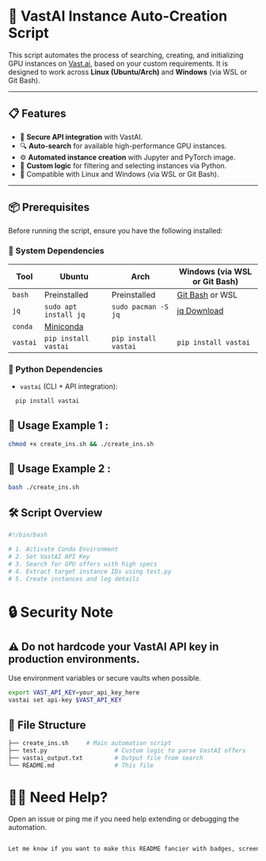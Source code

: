 # 🚀 VastAI Instance Auto-Creation Script

This script automates the process of searching, creating, and initializing GPU instances on [Vast.ai](https://vast.ai), based on your custom requirements. It is designed to work across **Linux (Ubuntu/Arch)** and **Windows** (via WSL or Git Bash).

---

## 📋 Features

- 🔐 **Secure API integration** with VastAI.
- 🔍 **Auto-search** for available high-performance GPU instances.
- ⚙️ **Automated instance creation** with Jupyter and PyTorch image.
- 📄 **Custom logic** for filtering and selecting instances via Python.
- 🧠 Compatible with Linux and Windows (via WSL or Git Bash).

---

## 📦 Prerequisites

Before running the script, ensure you have the following installed:

### 🧰 System Dependencies

| Tool      | Ubuntu                         | Arch                           | Windows (via WSL or Git Bash)                        |
|-----------|--------------------------------|--------------------------------|------------------------------------------------------|
| `bash`    | Preinstalled                   | Preinstalled                   | [Git Bash](https://git-scm.com/) or WSL             |
| `jq`      | `sudo apt install jq`          | `sudo pacman -S jq`            | [jq Download](https://stedolan.github.io/jq/)       |
| `conda`   | [Miniconda](https://docs.conda.io/en/latest/miniconda.html) |
| `vastai`  | `pip install vastai`           | `pip install vastai`           | `pip install vastai`                                |

### 🐍 Python Dependencies

- `vastai` (CLI + API integration):  
```bash
  pip install vastai
```
## 🧪 Usage Example 1 :
```bash
chmod +x create_ins.sh && ./create_ins.sh
```


## 🧪 Usage Example 2 :
```bash
bash ./create_ins.sh
```
## 🛠 Script Overview
```bash
#!/bin/bash

# 1. Activate Conda Environment
# 2. Set VastAI API Key
# 3. Search for GPU offers with high specs
# 4. Extract target instance IDs using test.py
# 5. Create instances and log details
```


# 🔒 Security Note
## ⚠️ Do not hardcode your VastAI API key in production environments.
Use environment variables or secure vaults when possible.
```bash
export VAST_API_KEY=your_api_key_here
vastai set api-key $VAST_API_KEY
```


## 📁 File Structure
```bash
├── create_ins.sh     # Main automation script
├── test.py                   # Custom logic to parse VastAI offers
├── vastai_output.txt         # Output file from search
└── README.md                 # This file

```

# 🙋‍♂️ Need Help?
Open an issue or ping me if you need help extending or debugging the automation.
```bash

Let me know if you want to make this README fancier with badges, screenshots, or real-time instance metrics!

```